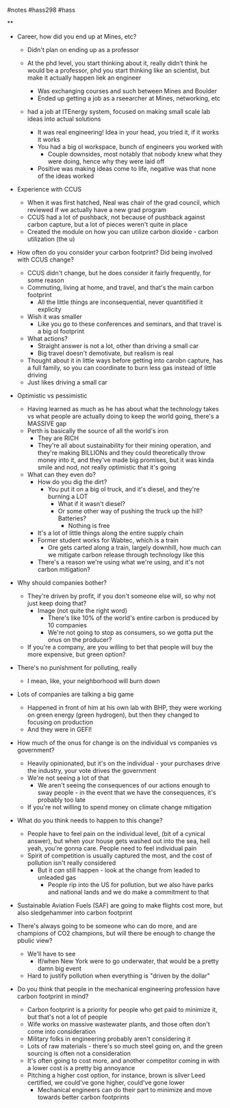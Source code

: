 #notes #hass298 #hass


**

- Career, how did you end up at Mines, etc?

	- Didn't plan on ending up as a professor
	
	- At the phd level, you start thinking about it, really didn’t think he would be a professor, phd you start thinking like an scientist, but make it actually happen liek an engineer
		- Was exchanging courses and such between Mines and Boulder
		- Ended up getting a job as a rseearcher at Mines, networking, etc
	- had a job at ITEnergy system, focused on making small scale lab ideas into actual solutions
		- It was real engineering! Idea in your head, you tried it, if it works it works
		- You had a big ol workspace, bunch of engineers you worked with
			- Couple downsides, most notably that nobody knew what they were doing, hence why they were laid off
		- Positive was making ideas come to life, negative was that none of the ideas worked
- Experience with CCUS
	- When it was first hatched, Neal was chair of the grad council, which reviewed if we actually have a new grad program
	- CCUS had a lot of pushback, not because of pushback against carbon capture, but a lot of pieces weren't quite in place
	- Created the module on how you can utilize carbon dioxide - carbon utilization (the u)
- How often do you consider your carbon footprint? Did being involved with CCUS change?
	- CCUS didn't change, but he does consider it fairly frequently, for some reason
	- Commuting, living at home, and travel, and that's the main carbon footprint
		- All the little things are inconsequential, never quantitified it explicity
	- Wish it was smaller
		- Like you go to these conferences and seminars, and that travel is a big ol footprint
	- What actions?
		- Straight answer is not a lot, other than driving a small car
		- Big travel doesn't demotivate, but realism is real
	- Thought about it in little ways before getting into carobn capture, has a full family, so you can coordinate to burn less gas instead of little driving 
	- Just likes driving a small car
- Optimistic vs pessimistic
	- Having learned as much as he has about what the technology takes vs what people are actually doing to keep the world going, there's a MASSIVE gap
	- Perth is basically the source of all the world's iron
		- They are RICH
		- They're all about sustainability for their mining operation, and they're making BILLIONs and they could theoretically throw money into it, and they've made big promises, but it was kinda smile and nod, not really optimistic that it's going 
	- What can they even do?
		- How do you dig the dirt?
			- You put it on a big ol truck, and it's diesel, and they're burning a LOT
				- What if it wasn't diesel?
				- Or some other way of pushing the truck up the hill? Batteries?
					- Nothing is free
		- It's a lot of little things along the entire supply chain
		- Former student works for Wabtec, which is a train
			- Ore gets carted along a train, largely downhill, how much can we mitigate carbon release through technology like this
		- There's a reason we're using what we're using, and it's not carbon mitigation?

- Why should companies bother?
	- They're driven by profit, if you don't someone else will, so why not just keep doing that?
		- Image (not quite the right word)
			- There's like 10% of the world's entire carbon is produced by 10 companies
			- We're not going to stop as consumers, so we gotta put the onus on the producer?
	- If you're a company, are you willing to bet that people will buy the more expensive, but green option?
- There's no punishment for polluting, really
	- I mean, like, your neighborhood will burn down

- Lots of companies are talking a big game
	- Happened in front of him at his own lab with BHP, they were working on green energy (green hydrogen), but then they changed to focusing on production
	- And they were in GEFI!


- How much of the onus for change is on the individual vs companies vs government?
	- Heavily opinionated, but it's on the individual - your purchases drive the industry, your vote drives the government
	- We're not seeing a lot of that
		- We aren't seeing the consequences of our actions enough to sway people - in the event that we have the consequences, it's probably too late
	- If you're not willing to spend money on climate change mitigation

- What do you think needs to happen to this change?
	- People have to feel pain on the individual level, (bit of a cynical answer), but when your house gets washed out into the sea, hell yeah, you're gonna care. People need to feel individual pain
	- Spirit of competition is usually captured the most, and the cost of pollution isn't really considered
		- But it *can* still happen - look at the change from leaded to unleaded gas
			- People rip into the US for pollution, but we also have parks and national lands and we do make a commitment to that
- Sustainable Aviation Fuels (SAF) are going to make flights cost more, but also sledgehammer into carbon footprint
- There's always going to be someone who can do more, and are champions of CO2 champions, but will there be enough to change the pbulic view?
	- We'll have to see
		- If/when New York were to go underwater, that would be a pretty damn big event
	- Hard to justify pollution when everything is "driven by the dollar"


- Do you think that people in the mechanical engineering profession have carbon footprint in mind?
	- Carbon footprint is a priority for people who get paid to minimize it, but that's not a lot of people
	- Wife works on massive wastewater plants,  and those often don't come into consideration
	- Military folks in engineering probably aren't considering it 
	- Lots of raw materials - there's so much steel going on, and the green sourcing is often not a consideration
	- It's often going to cost more, and another competitor coming in with a lower cost is a pretty big annoyance
	- Pitching a higher cost option, for instance, brown is silver Leed certified, we could've gone higher, could've gone lower
		- Mechanical engineers can do their part to minimize and move towards better carbon footprints